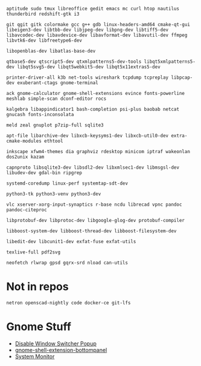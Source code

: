 ```
aptitude sudo tmux libreoffice gedit emacs mc curl htop nautilus thunderbird redshift-gtk i3
```

```
git qgit gitk colormake gcc g++ gdb linux-headers-amd64 cmake-qt-gui libeigen3-dev libtbb-dev libjpeg-dev libpng-dev libtiff5-dev libavcodec-dev libavdevice-dev libavformat-dev libavutil-dev ffmpeg libvtk6-dev libfreetype6-dev
```

```
libopenblas-dev libatlas-base-dev
```
 
```
qtbase5-dev qtscript5-dev qtxmlpatterns5-dev-tools libqt5xmlpatterns5-dev libqt5svg5-dev libqt5webkit5-dev libqt5x11extras5-dev
```

```
printer-driver-all k3b net-tools wireshark tcpdump tcpreplay libpcap-dev exuberant-ctags gnome-terminal
```

```
ack gnome-calculator gnome-shell-extensions evince fonts-powerline meshlab simple-scan dconf-editor rocs
```

```
kalgebra libappindicator1 bash-completion psi-plus baobab netcat gnucash fonts-inconsolata
```

```
meld zeal gnuplot p7zip-full sqlite3
```

```
apt-file libarchive-dev libxcb-keysyms1-dev libxcb-util0-dev extra-cmake-modules ethtool
```

```
inkscape xfwm4-themes dia graphviz rdesktop minicom iptraf wakeonlan dos2unix kazam
```

```
capnproto libsqlite3-dev libsdl2-dev libxmlsec1-dev libmsgsl-dev libudev-dev gdal-bin ripgrep
```

```
systemd-coredump linux-perf systemtap-sdt-dev
```

```
python3-tk python3-venv python3-dev 
```

```
vlc xserver-xorg-input-synaptics r-base ncdu librecad vpnc pandoc pandoc-citeproc
```

```
libprotobuf-dev libprotoc-dev libgoogle-glog-dev protobuf-compiler
```

```
libboost-system-dev libboost-thread-dev libboost-filesystem-dev
```

```
libedit-dev libcunit1-dev exfat-fuse exfat-utils
```

```
texlive-full pdf2svg
```

```
neofetch rlwrap gpsd gqrx-srd nload can-utils
```


# Not in repos

```
netron openscad-nightly code docker-ce git-lfs
```

# Gnome Stuff

- [Disable Window Switcher Popup](https://github.com/windsorschmidt/disable-workspace-switcher-popup)
- [gnome-shell-extension-bottompanel](https://github.com/Thoma5/gnome-shell-extension-bottompanel)
- [System Monitor](https://github.com/paradoxxxzero/gnome-shell-system-monitor-applet)
